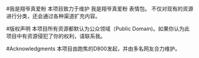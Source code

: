 
#我是翔爷真爱粉
本项目致力于维护 我是翔爷真爱粉 表情包。
不仅对现有的资源进行分类，还会通过各种渠道扩充内容。

#版权声明
本项目所有资源都默认为公众领域（Public Domain)。如果你认为此项目中有资源侵犯了你的权利，请联系我。

#Acknowledgments
本项目由跑焦的D800发起，并由多名网友合力维护。
